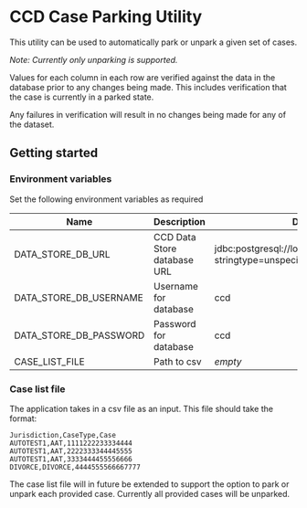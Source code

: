 # CCD Case Parking Utility

This utility can be used to automatically park or unpark a given set of cases.

*Note: Currently only unparking is supported.*

Values for each column in each row are verified against the data in the database prior to any changes being made. 
This includes verification that the case is currently in a parked state.

Any failures in verification will result in no changes being made for any of the dataset. 

## Getting started
### Environment variables
Set the following environment variables as required

| Name | Description | Default |
|------|-------------|---------|
| DATA_STORE_DB_URL | CCD Data Store database URL |  jdbc:postgresql://localhost:5055/ccd_data?stringtype=unspecified |
| DATA_STORE_DB_USERNAME | Username for database | ccd |
| DATA_STORE_DB_PASSWORD | Password for database | ccd |
| CASE_LIST_FILE | Path to csv | *empty* |

### Case list file
The application takes in a csv file as an input. This file should take the format:

```
Jurisdiction,CaseType,Case
AUTOTEST1,AAT,1111222233334444
AUTOTEST1,AAT,2222333344445555
AUTOTEST1,AAT,3333444455556666
DIVORCE,DIVORCE,4444555566667777
```

The case list file will in future be extended to support the option to park or unpark each provided case. 
Currently all provided cases will be unparked.